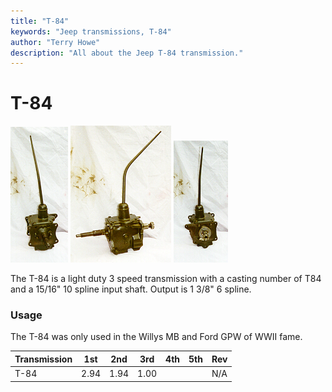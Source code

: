 ```yaml
---
title: "T-84"
keywords: "Jeep transmissions, T-84"
author: "Terry Howe"
description: "All about the Jeep T-84 transmission."
---
```

# T-84

![T-84 front](../../img/transmission/factory/t84f.jpg) ![T-84 side](../../img/transmission/factory/t84s.jpg) ![T-84 back](../../img/transmission/factory/t84b.jpg)

The T-84 is a light duty 3 speed transmission with a casting number of T84 and a 15/16" 10 spline input shaft. Output is 1 3/8" 6 spline.

### Usage

The T-84 was only used in the Willys MB and Ford GPW of WWII fame.

| Transmission | 1st  | 2nd  | 3rd  | 4th | 5th | Rev |
|--------------|------|------|------|-----|-----|-----|
| T-84         | 2.94 | 1.94 | 1.00 |     |     | N/A |